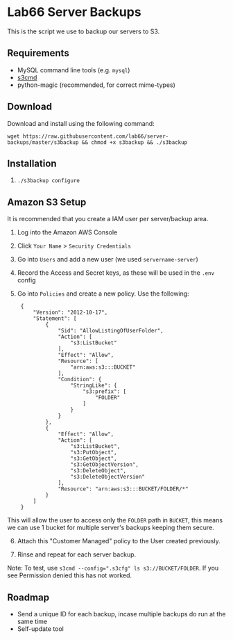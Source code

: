 # Lab66 Server Backups

This is the script we use to backup our servers to S3.

## Requirements

* MySQL command line tools (e.g. `mysql`)
* [s3cmd](http://s3tools.org/s3cmd)
* python-magic (recommended, for correct mime-types)

## Download

Download and install using the following command:

    wget https://raw.githubusercontent.com/lab66/server-backups/master/s3backup && chmod +x s3backup && ./s3backup

## Installation

1. `./s3backup configure`

## Amazon S3 Setup

It is recommended that you create a IAM user per server/backup area.

1. Log into the Amazon AWS Console

2. Click `Your Name` > `Security Credentials`

3. Go into `Users` and add a new user (we used `servername-server`)

4. Record the Access and Secret keys, as these will be used in the `.env` config

5. Go into `Policies` and create a new policy.
Use the following:

        {
            "Version": "2012-10-17",
            "Statement": [
                {
                    "Sid": "AllowListingOfUserFolder",
                    "Action": [
                        "s3:ListBucket"
                    ],
                    "Effect": "Allow",
                    "Resource": [
                        "arn:aws:s3:::BUCKET"
                    ],
                    "Condition": {
                        "StringLike": {
                            "s3:prefix": [
                                "FOLDER"
                            ]
                        }
                    }
                },
                {
                    "Effect": "Allow",
                    "Action": [
                        "s3:ListBucket",
                        "s3:PutObject",
                        "s3:GetObject",
                        "s3:GetObjectVersion",
                        "s3:DeleteObject",
                        "s3:DeleteObjectVersion"
                    ],
                    "Resource": "arn:aws:s3:::BUCKET/FOLDER/*"
                }
            ]
        }
This will allow the user to access only the `FOLDER` path in `BUCKET`, this means we can use 1 bucket for multiple server's backups keeping them secure.

6. Attach this "Customer Managed" policy to the User created previously.

7. Rinse and repeat for each server backup.

Note: To test, use `s3cmd --config=".s3cfg" ls s3://BUCKET/FOLDER`. If you see Permission denied this has not worked.

## Roadmap

* Send a unique ID for each backup, incase multiple backups do run at the same time
* Self-update tool
